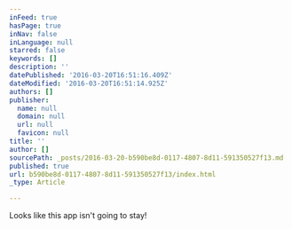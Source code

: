 ```yaml
---
inFeed: true
hasPage: true
inNav: false
inLanguage: null
starred: false
keywords: []
description: ''
datePublished: '2016-03-20T16:51:16.409Z'
dateModified: '2016-03-20T16:51:14.925Z'
authors: []
publisher:
  name: null
  domain: null
  url: null
  favicon: null
title: ''
author: []
sourcePath: _posts/2016-03-20-b590be8d-0117-4807-8d11-591350527f13.md
published: true
url: b590be8d-0117-4807-8d11-591350527f13/index.html
_type: Article

---
```

Looks like this app isn't going to stay!